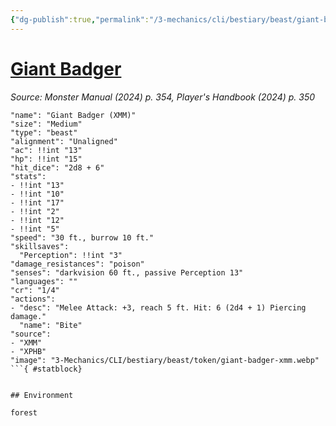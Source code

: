 ```yaml
---
{"dg-publish":true,"permalink":"/3-mechanics/cli/bestiary/beast/giant-badger-xmm/","tags":["ttrpg-cli/compendium/src/5e/xmm","ttrpg-cli/monster/cr/1-4","ttrpg-cli/monster/environment/forest","ttrpg-cli/monster/size/medium","ttrpg-cli/monster/type/beast"],"created":"2025-02-22T12:02:28.069-05:00","updated":"2025-02-26T17:46:10.782-05:00"}
---
```


# [Giant Badger](3-Mechanics/CLI/bestiary/beast/giant-badger-xmm.md)
*Source: Monster Manual (2024) p. 354, Player's Handbook (2024) p. 350*  

```statblock
"name": "Giant Badger (XMM)"
"size": "Medium"
"type": "beast"
"alignment": "Unaligned"
"ac": !!int "13"
"hp": !!int "15"
"hit_dice": "2d8 + 6"
"stats":
- !!int "13"
- !!int "10"
- !!int "17"
- !!int "2"
- !!int "12"
- !!int "5"
"speed": "30 ft., burrow 10 ft."
"skillsaves":
  "Perception": !!int "3"
"damage_resistances": "poison"
"senses": "darkvision 60 ft., passive Perception 13"
"languages": ""
"cr": "1/4"
"actions":
- "desc": "Melee Attack: +3, reach 5 ft. Hit: 6 (2d4 + 1) Piercing damage."
  "name": "Bite"
"source":
- "XMM"
- "XPHB"
"image": "3-Mechanics/CLI/bestiary/beast/token/giant-badger-xmm.webp"
```{ #statblock}


## Environment

forest